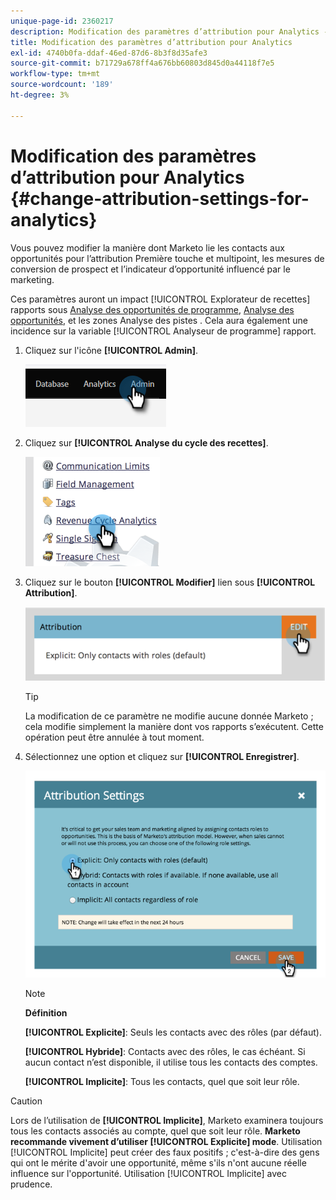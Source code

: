 ```yaml
---
unique-page-id: 2360217
description: Modification des paramètres d’attribution pour Analytics - Documents Marketo - Documentation du produit
title: Modification des paramètres d’attribution pour Analytics
exl-id: 4740b0fa-ddaf-46ed-87d6-8b3f8d35afe3
source-git-commit: b71729a678ff4a676bb60803d845d0a44118f7e5
workflow-type: tm+mt
source-wordcount: '189'
ht-degree: 3%

---
```


# Modification des paramètres d’attribution pour Analytics {#change-attribution-settings-for-analytics}

Vous pouvez modifier la manière dont Marketo lie les contacts aux opportunités pour l’attribution Première touche et multipoint, les mesures de conversion de prospect et l’indicateur d’opportunité influencé par le marketing.

Ces paramètres auront un impact [!UICONTROL Explorateur de recettes] rapports sous [Analyse des opportunités de programme](/help/marketo/product-docs/reporting/revenue-cycle-analytics/program-analytics/understanding-the-program-opportunity-analysis-area.md), [Analyse des opportunités](/help/marketo/product-docs/reporting/revenue-cycle-analytics/revenue-explorer/understanding-opportunity-analysis-in-revenue-explorer.md), et les zones Analyse des pistes . Cela aura également une incidence sur la variable [!UICONTROL Analyseur de programme] rapport.

1. Cliquez sur l&#39;icône **[!UICONTROL Admin]**.

   ![](assets/change-attribution-settings-for-analytics-1.png)

1. Cliquez sur **[!UICONTROL Analyse du cycle des recettes]**.

   ![](assets/change-attribution-settings-for-analytics-2.png)

1. Cliquez sur le bouton **[!UICONTROL Modifier]** lien sous **[!UICONTROL Attribution]**.

   ![](assets/change-attribution-settings-for-analytics-3.png)

   >[!TIP]
   >
   >La modification de ce paramètre ne modifie aucune donnée Marketo ; cela modifie simplement la manière dont vos rapports s’exécutent. Cette opération peut être annulée à tout moment.

1. Sélectionnez une option et cliquez sur **[!UICONTROL Enregistrer]**.

   ![](assets/change-attribution-settings-for-analytics-4.png)

   >[!NOTE]
   >
   >**Définition**
   >
   >**[!UICONTROL Explicite]**: Seuls les contacts avec des rôles (par défaut).
   >
   >**[!UICONTROL Hybride]**: Contacts avec des rôles, le cas échéant. Si aucun contact n’est disponible, il utilise tous les contacts des comptes.
   >
   >**[!UICONTROL Implicite]**: Tous les contacts, quel que soit leur rôle.

>[!CAUTION]
>
>Lors de l’utilisation de **[!UICONTROL Implicite]**, Marketo examinera toujours tous les contacts associés au compte, quel que soit leur rôle. **Marketo recommande vivement d’utiliser [!UICONTROL Explicite] mode**. Utilisation [!UICONTROL Implicite] peut créer des faux positifs ; c&#39;est-à-dire des gens qui ont le mérite d&#39;avoir une opportunité, même s&#39;ils n&#39;ont aucune réelle influence sur l&#39;opportunité. Utilisation [!UICONTROL Implicite] avec prudence.
